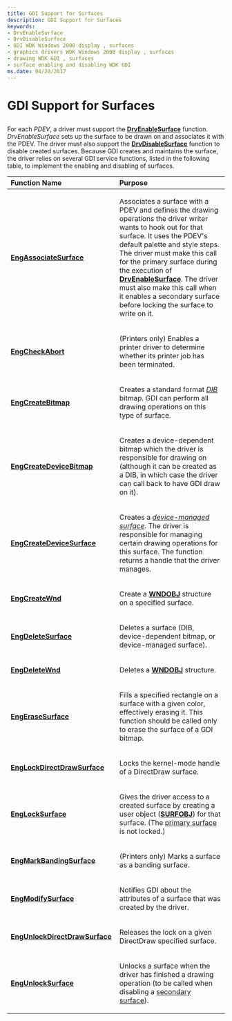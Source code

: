 ```yaml
---
title: GDI Support for Surfaces
description: GDI Support for Surfaces
keywords:
- DrvEnableSurface
- DrvDisableSurface
- GDI WDK Windows 2000 display , surfaces
- graphics drivers WDK Windows 2000 display , surfaces
- drawing WDK GDI , surfaces
- surface enabling and disabling WDK GDI
ms.date: 04/20/2017
---
```


# GDI Support for Surfaces


## <span id="ddk_gdi_support_for_surfaces_gg"></span><span id="DDK_GDI_SUPPORT_FOR_SURFACES_GG"></span>


For each *PDEV*, a driver must support the [**DrvEnableSurface**](/windows/win32/api/winddi/nf-winddi-drvenablesurface) function. *DrvEnableSurface* sets up the surface to be drawn on and associates it with the PDEV. The driver must also support the [**DrvDisableSurface**](/windows/win32/api/winddi/nf-winddi-drvdisablesurface) function to disable created surfaces. Because GDI creates and maintains the surface, the driver relies on several GDI service functions, listed in the following table, to implement the enabling and disabling of surfaces.

<table>
<colgroup>
<col width="50%" />
<col width="50%" />
</colgroup>
<thead>
<tr class="header">
<th align="left">Function Name</th>
<th align="left">Purpose</th>
</tr>
</thead>
<tbody>
<tr class="odd">
<td align="left"><p><a href="/windows/win32/api/winddi/nf-winddi-engassociatesurface" data-raw-source="[&lt;strong&gt;EngAssociateSurface&lt;/strong&gt;](/windows/win32/api/winddi/nf-winddi-engassociatesurface)"><strong>EngAssociateSurface</strong></a></p></td>
<td align="left"><p>Associates a surface with a PDEV and defines the drawing operations the driver writer wants to hook out for that surface. It uses the PDEV's default palette and style steps. The driver must make this call for the primary surface during the execution of <a href="/windows/win32/api/winddi/nf-winddi-drvenablesurface" data-raw-source="[&lt;strong&gt;DrvEnableSurface&lt;/strong&gt;](/windows/win32/api/winddi/nf-winddi-drvenablesurface)"><strong>DrvEnableSurface</strong></a>. The driver must also make this call when it enables a secondary surface before locking the surface to write on it.</p></td>
</tr>
<tr class="even">
<td align="left"><p><a href="/windows/win32/api/winddi/nf-winddi-engcheckabort" data-raw-source="[&lt;strong&gt;EngCheckAbort&lt;/strong&gt;](/windows/win32/api/winddi/nf-winddi-engcheckabort)"><strong>EngCheckAbort</strong></a></p></td>
<td align="left"><p>(Printers only) Enables a printer driver to determine whether its printer job has been terminated.</p></td>
</tr>
<tr class="odd">
<td align="left"><p><a href="/windows/win32/api/winddi/nf-winddi-engcreatebitmap" data-raw-source="[&lt;strong&gt;EngCreateBitmap&lt;/strong&gt;](/windows/win32/api/winddi/nf-winddi-engcreatebitmap)"><strong>EngCreateBitmap</strong></a></p></td>
<td align="left"><p>Creates a standard format <a href="/windows-hardware/drivers/#wdkgloss-device-independent-bitmap--dib-" data-raw-source="&lt;em&gt;DIB&lt;/em&gt;"><em>DIB</em></a> bitmap. GDI can perform all drawing operations on this type of surface.</p></td>
</tr>
<tr class="even">
<td align="left"><p><a href="/windows/win32/api/winddi/nf-winddi-engcreatedevicebitmap" data-raw-source="[&lt;strong&gt;EngCreateDeviceBitmap&lt;/strong&gt;](/windows/win32/api/winddi/nf-winddi-engcreatedevicebitmap)"><strong>EngCreateDeviceBitmap</strong></a></p></td>
<td align="left"><p>Creates a device-dependent bitmap which the driver is responsible for drawing on (although it can be created as a DIB, in which case the driver can call back to have GDI draw on it).</p></td>
</tr>
<tr class="odd">
<td align="left"><p><a href="/windows/win32/api/winddi/nf-winddi-engcreatedevicesurface" data-raw-source="[&lt;strong&gt;EngCreateDeviceSurface&lt;/strong&gt;](/windows/win32/api/winddi/nf-winddi-engcreatedevicesurface)"><strong>EngCreateDeviceSurface</strong></a></p></td>
<td align="left"><p>Creates a <a href="/windows-hardware/drivers/#wdkgloss-device-managed-surface" data-raw-source="&lt;em&gt;device-managed surface&lt;/em&gt;"><em>device-managed surface</em></a>. The driver is responsible for managing certain drawing operations for this surface. The function returns a handle that the driver manages.</p></td>
</tr>
<tr class="even">
<td align="left"><p><a href="/windows/win32/api/winddi/nf-winddi-engcreatewnd" data-raw-source="[&lt;strong&gt;EngCreateWnd&lt;/strong&gt;](/windows/win32/api/winddi/nf-winddi-engcreatewnd)"><strong>EngCreateWnd</strong></a></p></td>
<td align="left"><p>Create a <a href="/windows/win32/api/winddi/ns-winddi-wndobj" data-raw-source="[&lt;strong&gt;WNDOBJ&lt;/strong&gt;](/windows/win32/api/winddi/ns-winddi-_wndobj)"><strong>WNDOBJ</strong></a> structure on a specified surface.</p></td>
</tr>
<tr class="odd">
<td align="left"><p><a href="/windows/win32/api/winddi/nf-winddi-engdeletesurface" data-raw-source="[&lt;strong&gt;EngDeleteSurface&lt;/strong&gt;](/windows/win32/api/winddi/nf-winddi-engdeletesurface)"><strong>EngDeleteSurface</strong></a></p></td>
<td align="left"><p>Deletes a surface (DIB, device-dependent bitmap, or device-managed surface).</p></td>
</tr>
<tr class="even">
<td align="left"><p><a href="/windows/win32/api/winddi/nf-winddi-engdeletewnd" data-raw-source="[&lt;strong&gt;EngDeleteWnd&lt;/strong&gt;](/windows/win32/api/winddi/nf-winddi-engdeletewnd)"><strong>EngDeleteWnd</strong></a></p></td>
<td align="left"><p>Deletes a <a href="/windows/win32/api/winddi/ns-winddi-wndobj" data-raw-source="[&lt;strong&gt;WNDOBJ&lt;/strong&gt;](/windows/win32/api/winddi/ns-winddi-_wndobj)"><strong>WNDOBJ</strong></a> structure.</p></td>
</tr>
<tr class="odd">
<td align="left"><p><a href="/windows/win32/api/winddi/nf-winddi-engerasesurface" data-raw-source="[&lt;strong&gt;EngEraseSurface&lt;/strong&gt;](/windows/win32/api/winddi/nf-winddi-engerasesurface)"><strong>EngEraseSurface</strong></a></p></td>
<td align="left"><p>Fills a specified rectangle on a surface with a given color, effectively erasing it. This function should be called only to erase the surface of a GDI bitmap.</p></td>
</tr>
<tr class="even">
<td align="left"><p><a href="/windows/win32/api/winddi/nf-winddi-englockdirectdrawsurface" data-raw-source="[&lt;strong&gt;EngLockDirectDrawSurface&lt;/strong&gt;](/windows/win32/api/winddi/nf-winddi-englockdirectdrawsurface)"><strong>EngLockDirectDrawSurface</strong></a></p></td>
<td align="left"><p>Locks the kernel-mode handle of a DirectDraw surface.</p></td>
</tr>
<tr class="odd">
<td align="left"><p><a href="/windows/win32/api/winddi/nf-winddi-englocksurface" data-raw-source="[&lt;strong&gt;EngLockSurface&lt;/strong&gt;](/windows/win32/api/winddi/nf-winddi-englocksurface)"><strong>EngLockSurface</strong></a></p></td>
<td align="left"><p>Gives the driver access to a created surface by creating a user object (<a href="/windows/win32/api/winddi/ns-winddi-surfobj" data-raw-source="[&lt;strong&gt;SURFOBJ&lt;/strong&gt;](/windows/win32/api/winddi/ns-winddi-_surfobj)"><strong>SURFOBJ</strong></a>) for that surface. (The <a href="surface-negotiation.md" data-raw-source="[primary surface](surface-negotiation.md)">primary surface</a> is not locked.)</p></td>
</tr>
<tr class="even">
<td align="left"><p><a href="/windows/win32/api/winddi/nf-winddi-engmarkbandingsurface" data-raw-source="[&lt;strong&gt;EngMarkBandingSurface&lt;/strong&gt;](/windows/win32/api/winddi/nf-winddi-engmarkbandingsurface)"><strong>EngMarkBandingSurface</strong></a></p></td>
<td align="left"><p>(Printers only) Marks a surface as a banding surface.</p></td>
</tr>
<tr class="odd">
<td align="left"><p><a href="/windows/win32/api/winddi/nf-winddi-engmodifysurface" data-raw-source="[&lt;strong&gt;EngModifySurface&lt;/strong&gt;](/windows/win32/api/winddi/nf-winddi-engmodifysurface)"><strong>EngModifySurface</strong></a></p></td>
<td align="left"><p>Notifies GDI about the attributes of a surface that was created by the driver.</p></td>
</tr>
<tr class="even">
<td align="left"><p><a href="/windows/win32/api/winddi/nf-winddi-engunlockdirectdrawsurface" data-raw-source="[&lt;strong&gt;EngUnlockDirectDrawSurface&lt;/strong&gt;](/windows/win32/api/winddi/nf-winddi-engunlockdirectdrawsurface)"><strong>EngUnlockDirectDrawSurface</strong></a></p></td>
<td align="left"><p>Releases the lock on a given DirectDraw specified surface.</p></td>
</tr>
<tr class="odd">
<td align="left"><p><a href="/windows/win32/api/winddi/nf-winddi-engunlocksurface" data-raw-source="[&lt;strong&gt;EngUnlockSurface&lt;/strong&gt;](/windows/win32/api/winddi/nf-winddi-engunlocksurface)"><strong>EngUnlockSurface</strong></a></p></td>
<td align="left"><p>Unlocks a surface when the driver has finished a drawing operation (to be called when disabling a <a href="surface-negotiation.md" data-raw-source="[secondary surface](surface-negotiation.md)">secondary surface</a>).</p></td>
</tr>
</tbody>
</table>

 

